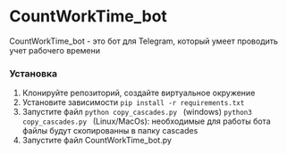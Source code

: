 # CountWorkTime_bot
CountWorkTime_bot - это бот для Telegram, который умеет проводить учет рабочего времени

### Установка

1. Клонируйте репозиторий, создайте виртуальное окружение
2. Установите зависимости `pip install -r requirements.txt`
3. Запустите файл 
```python copy_cascades.py ``` (windows)
```python3 copy_cascades.py ``` (Linux/MacOs):
необходимые для работы бота файлы будут скопированны в папку cascades
4. Запустите файл CountWorkTime_bot.py
